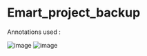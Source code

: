 ﻿# Emart_project_backup


 
 Annotations used :

 ![image](https://github.com/user-attachments/assets/c6c7754a-bbcf-49df-b93a-434c1f6a50f8)
 ![image](https://github.com/user-attachments/assets/4b5002fd-9e57-4a58-ab74-325a068c6983)
